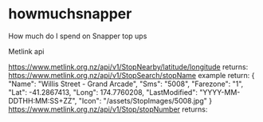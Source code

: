 # howmuchsnapper
How much do I spend on Snapper top ups

Metlink api

https://www.metlink.org.nz/api/v1/StopNearby/latitude/longitude
returns:
https://www.metlink.org.nz/api/v1/StopSearch/stopName
example return: {
  "Name": "Willis Street - Grand Arcade",
  "Sms": "5008",
  "Farezone": "1",
  "Lat": -41.2867413,
  "Long": 174.7760208,
  "LastModified": "YYYY-MM-DDTHH:MM:SS+ZZ",
  "Icon": "\/assets\/StopImages\/5008.jpg"
}
https://www.metlink.org.nz/api/v1/Stop/stopNumber
returns:
